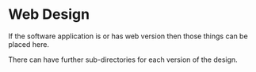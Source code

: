 # Web Design

If the software application is or has web version then those things can be placed here. 

There can have further sub-directories for each version of the design. 